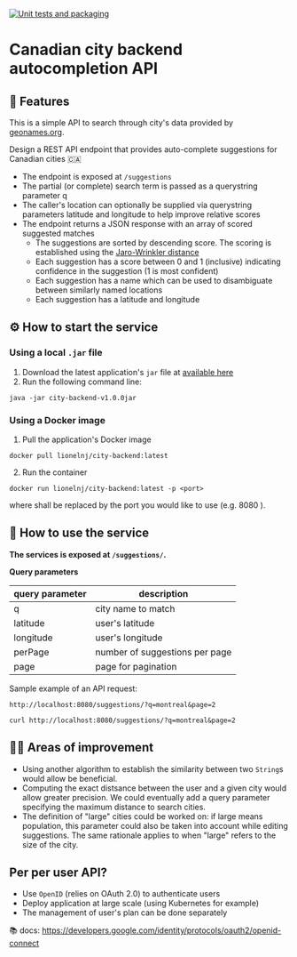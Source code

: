 [![Unit tests and packaging](https://github.com/lionel-nj/city-backend/actions/workflows/test_pack.yml/badge.svg?event=release)](https://github.com/lionel-nj/city-backend/actions/workflows/test_pack.yml)

# Canadian city backend autocompletion API

## 🎉 Features

This is a simple API to search through city's data provided by [geonames.org](geonames.org).

Design a REST API endpoint that provides auto-complete suggestions for Canadian cities 🇨🇦
- The endpoint is exposed at `/suggestions`
- The partial (or complete) search term is passed as a querystring parameter q
- The caller's location can optionally be supplied via querystring parameters
latitude and longitude to help improve relative scores
- The endpoint returns a JSON response with an array of scored suggested
matches
  - The suggestions are sorted by descending score. The scoring is established using the [Jaro-Wrinkler distance](https://en.wikipedia.org/wiki/Jaro%E2%80%93Winkler_distance)
  - Each suggestion has a score between 0 and 1 (inclusive) indicating
confidence in the suggestion (1 is most confident)
  - Each suggestion has a name which can be used to disambiguate between
similarly named locations
  - Each suggestion has a latitude and longitude

## ⚙️ How to start the service

### Using a local `.jar` file
1. Download the latest application's `jar` file at [available here](https://github.com/MobilityData/gtfs-validator/releases)
1. Run the following command line:
```
java -jar city-backend-v1.0.0jar
```

### Using a Docker image

1. Pull the application's Docker image 
```
docker pull lionelnj/city-backend:latest
```

2. Run the container 

```
docker run lionelnj/city-backend:latest -p <port>
```
where <port> shall be replaced by the port you would like to use (e.g. 8080 ).
  
## 🧠 How to use the service

**The services is exposed at `/suggestions/`.**

**Query parameters**

| query parameter 	| description                    	|
|-----------------	|--------------------------------	|
| q               	| city name to match             	|
| latitude        	| user's latitude                	|
| longitude       	| user's longitude               	|
| perPage         	| number of suggestions per page 	|
| page            	| page for pagination            	|

Sample example of an API request:
```
http://localhost:8080/suggestions/?q=montreal&page=2
```
  
```
curl http://localhost:8080/suggestions/?q=montreal&page=2
```
 
  
 ## 💪🏾 Areas of improvement
  - Using another algorithm to establish the similarity between two `String`s would allow be beneficial.
  - Computing the exact distsance between the user and a given city would allow greater precision. We could eventually add a query parameter specifying the maximum distance to search cities.
  - The definition of "large" cities could be worked on: if large means population, this parameter could also be taken into account while editing suggestions. The same rationale  applies to when "large" refers to the size of the city.
  
## Per per user API?
  - Use `OpenID` (relies on OAuth 2.0) to authenticate users
  - Deploy application at large scale (using Kubernetes for example)
  - The management of user's plan can be done separately
  
 📚 docs: https://developers.google.com/identity/protocols/oauth2/openid-connect
